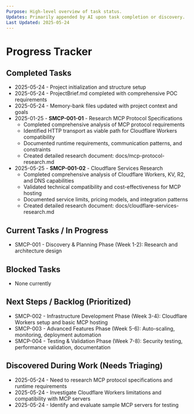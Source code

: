 ```yaml
---
Purpose: High-level overview of task status.
Updates: Primarily appended by AI upon task completion or discovery.
Last Updated: 2025-05-24
---
```


# Progress Tracker

## Completed Tasks
* 2025-05-24 - Project initialization and structure setup
* 2025-05-24 - ProjectBrief.md completed with comprehensive POC requirements
* 2025-05-24 - Memory-bank files updated with project context and goals
* 2025-01-25 - **SMCP-001-01** - Research MCP Protocol Specifications
  - Completed comprehensive analysis of MCP protocol requirements
  - Identified HTTP transport as viable path for Cloudflare Workers compatibility
  - Documented runtime requirements, communication patterns, and constraints
  - Created detailed research document: docs/mcp-protocol-research.md
* 2025-05-25 - **SMCP-001-02** - Cloudflare Services Research
  - Completed comprehensive analysis of Cloudflare Workers, KV, R2, and DNS capabilities
  - Validated technical compatibility and cost-effectiveness for MCP hosting
  - Documented service limits, pricing models, and integration patterns
  - Created detailed research document: docs/cloudflare-services-research.md

## Current Tasks / In Progress
* SMCP-001 - Discovery & Planning Phase (Week 1-2): Research and architecture design

## Blocked Tasks
* None currently

## Next Steps / Backlog (Prioritized)
* SMCP-002 - Infrastructure Development Phase (Week 3-4): Cloudflare Workers setup and basic MCP hosting
* SMCP-003 - Advanced Features Phase (Week 5-6): Auto-scaling, monitoring, deployment automation
* SMCP-004 - Testing & Validation Phase (Week 7-8): Security testing, performance validation, documentation

## Discovered During Work (Needs Triaging)
* 2025-05-24 - Need to research MCP protocol specifications and runtime requirements
* 2025-05-24 - Investigate Cloudflare Workers limitations and compatibility with MCP servers
* 2025-05-24 - Identify and evaluate sample MCP servers for testing
